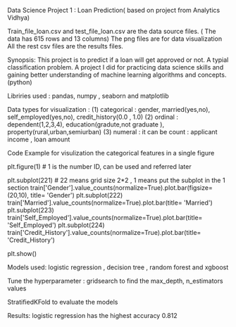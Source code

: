 
Data Science Project 1 : Loan Prediction( based on project from Analytics Vidhya)

Train_file_loan.csv and test_file_loan.csv are the data source files. ( The data has 615 rows and 13 columns) The png files are for data visualization All the rest csv files are the results files.

Synopsis: This project is to predict if a loan will get approved or not. A typial classification problem. A project I did for practicing data science skills and gaining better understanding of machine learning algorithms and concepts. (python)

Libriries used : pandas, numpy , seaborn and matplotlib

Data types for visualization : (1) categorical : gender, married(yes,no), self_employed(yes,no), credit_history(0.0 , 1.0) (2) ordinal : dependent(1,2,3,4), education(gradute,not graduate ), property(rural,urban,semiurban) (3) numeral : it can be count : applicant income , loan amount

Code Example for visulization the categorical features in a single figure

plt.figure(1) # 1 is the number ID, can be used and referred later

plt.subplot(221) # 22 means grid size 2*2 , 1 means put the subplot in the 1 section train['Gender'].value_counts(normalize=True).plot.bar(figsize=(20,10), title= 'Gender') plt.subplot(222) train['Married'].value_counts(normalize=True).plot.bar(title= 'Married') plt.subplot(223) train['Self_Employed'].value_counts(normalize=True).plot.bar(title= 'Self_Employed') plt.subplot(224) train['Credit_History'].value_counts(normalize=True).plot.bar(title= 'Credit_History')

plt.show()

Models used: logistic regression , decision tree , random forest and xgboost

Tune the hyperparameter : gridsearch to find the max_depth, n_estimators values

StratifiedKFold to evaluate the models

Results: logistic regression has the highest accuracy 0.812
